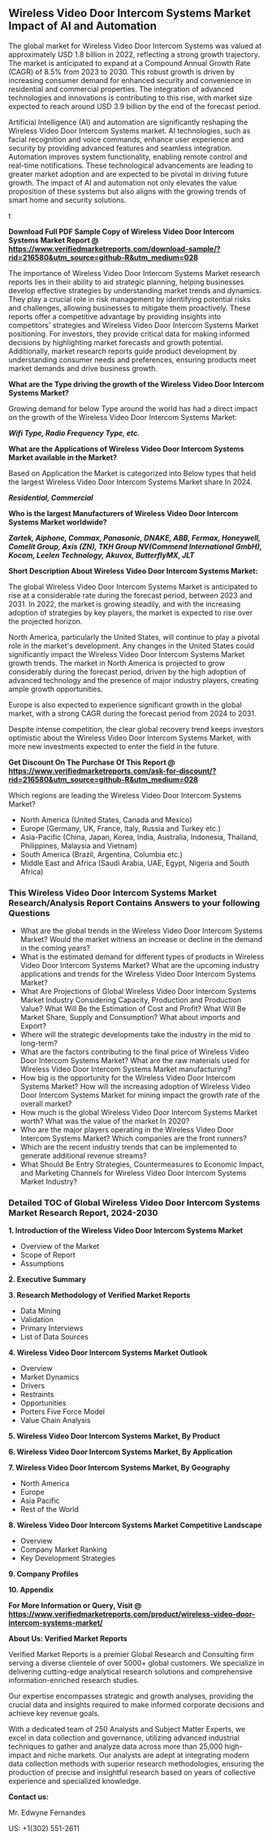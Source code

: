 <h2>Wireless Video Door Intercom Systems Market Impact of AI and Automation</h2><p>The global market for Wireless Video Door Intercom Systems was valued at approximately USD 1.8 billion in 2022, reflecting a strong growth trajectory. The market is anticipated to expand at a Compound Annual Growth Rate (CAGR) of 8.5% from 2023 to 2030. This robust growth is driven by increasing consumer demand for enhanced security and convenience in residential and commercial properties. The integration of advanced technologies and innovations is contributing to this rise, with market size expected to reach around USD 3.9 billion by the end of the forecast period.</p><p>Artificial Intelligence (AI) and automation are significantly reshaping the Wireless Video Door Intercom Systems market. AI technologies, such as facial recognition and voice commands, enhance user experience and security by providing advanced features and seamless integration. Automation improves system functionality, enabling remote control and real-time notifications. These technological advancements are leading to greater market adoption and are expected to be pivotal in driving future growth. The impact of AI and automation not only elevates the value proposition of these systems but also aligns with the growing trends of smart home and security solutions.</p>t</p><p id="" class=""><strong>Download Full PDF Sample Copy of Wireless Video Door Intercom Systems Market Report @ <a href="https://www.verifiedmarketreports.com/download-sample/?rid=216580&utm_source=github-R&utm_medium=028" target="_blank">https://www.verifiedmarketreports.com/download-sample/?rid=216580&utm_source=github-R&utm_medium=028</a></strong></p><p>The importance of&nbsp;Wireless Video Door Intercom Systems Market research reports lies in their ability to aid strategic planning, helping businesses develop effective strategies by understanding market trends and dynamics. They play a crucial role in risk management by identifying potential risks and challenges, allowing businesses to mitigate them proactively. These reports offer a competitive advantage by providing insights into competitors' strategies and Wireless Video Door Intercom Systems Market positioning. For investors, they provide critical data for making informed decisions by highlighting market forecasts and growth potential. Additionally, market research reports guide product development by understanding consumer needs and preferences, ensuring products meet market demands and drive business growth.</p><p><strong>What are the&nbsp;Type driving the growth of the Wireless Video Door Intercom Systems Market?</strong></p><p id="" class="">Growing demand for below Type around the world has had a direct impact on the growth of the Wireless Video Door Intercom Systems Market:</p><em><strong>Wifi Type, Radio Frequency Type, etc.</strong></em></p><strong>What are the&nbsp;Applications&nbsp;of Wireless Video Door Intercom Systems Market available in the Market?</strong></p><p id="" class="">Based on Application the Market is categorized into Below types that held the largest Wireless Video Door Intercom Systems Market share In 2024.</p><em><strong>Residential, Commercial</strong></em></p><strong>Who is the largest Manufacturers of Wireless Video Door Intercom Systems Market worldwide?</strong></p><p><em><strong>Zartek, Aiphone, Commax, Panasonic, DNAKE, ABB, Fermax, Honeywell, Comelit Group, Axis (ZN), TKH Group NV(Commend International GmbH), Kocom, Leelen Technology, Akuvox, ButterflyMX, JLT</strong></em></p><p id="" class=""><strong>Short Description About Wireless Video Door Intercom Systems Market:</strong></p><p>The global Wireless Video Door Intercom Systems Market is anticipated to rise at a considerable rate during the forecast period, between 2023 and 2031. In 2022, the market is growing steadily, and with the increasing adoption of strategies by key players, the market is expected to rise over the projected horizon.</p><p>North America, particularly the United States, will continue to play a pivotal role in the market's development. Any changes in the United States could significantly impact the Wireless Video Door Intercom Systems Market growth trends. The market in North America is projected to grow considerably during the forecast period, driven by the high adoption of advanced technology and the presence of major industry players, creating ample growth opportunities.</p><p>Europe is also expected to experience significant growth in the global market, with a strong CAGR during the forecast period from 2024 to 2031.</p><p>Despite intense competition, the clear global recovery trend keeps investors optimistic about the Wireless Video Door Intercom Systems Market, with more new investments expected to enter the field in the future.</p><p id="" class=""><strong>Get Discount On The Purchase Of This Report @ <a href="https://www.verifiedmarketreports.com/ask-for-discount/?rid=216580&utm_source=github-R&utm_medium=028" target="_blank">https://www.verifiedmarketreports.com/ask-for-discount/?rid=216580&utm_source=github-R&utm_medium=028</a></strong></p>Which regions are leading the Wireless Video Door Intercom Systems Market?</p><ul><li>North America (United States, Canada and Mexico)</li><li>Europe (Germany, UK, France, Italy, Russia and Turkey etc.)</li><li>Asia-Pacific (China, Japan, Korea, India, Australia, Indonesia, Thailand, Philippines, Malaysia and Vietnam)</li><li>South America (Brazil, Argentina, Columbia etc.)</li><li>Middle East and Africa (Saudi Arabia, UAE, Egypt, Nigeria and South Africa)</li></ul><h3 id="" class="">This Wireless Video Door Intercom Systems Market Research/Analysis Report Contains Answers to your following Questions</h3><ul><li>What are the global trends in the Wireless Video Door Intercom Systems Market? Would the market witness an increase or decline in the demand in the coming years?</li><li>What is the estimated demand for different types of products in Wireless Video Door Intercom Systems Market? What are the upcoming industry applications and trends for the Wireless Video Door Intercom Systems Market?</li><li>What Are Projections of Global Wireless Video Door Intercom Systems Market Industry Considering Capacity, Production and Production Value? What Will Be the Estimation of Cost and Profit? What Will Be Market Share, Supply and Consumption? What about imports and Export?</li><li>Where will the strategic developments take the industry in the mid to long-term?</li><li>What are the factors contributing to the final price of Wireless Video Door Intercom Systems Market? What are the raw materials used for Wireless Video Door Intercom Systems Market manufacturing?</li><li>How big is the opportunity for the Wireless Video Door Intercom Systems Market? How will the increasing adoption of Wireless Video Door Intercom Systems Market for mining impact the growth rate of the overall market?</li><li>How much is the global Wireless Video Door Intercom Systems Market worth? What was the value of the market In 2020?</li><li>Who are the major players operating in the Wireless Video Door Intercom Systems Market? Which companies are the front runners?</li><li>Which are the recent industry trends that can be implemented to generate additional revenue streams?</li><li>What Should Be Entry Strategies, Countermeasures to Economic Impact, and Marketing Channels for Wireless Video Door Intercom Systems Market Industry?</li></ul><h3 id="" class="">Detailed TOC of Global Wireless Video Door Intercom Systems Market Research Report, 2024-2030</h3><p id="" class=""><strong>1. Introduction of the Wireless Video Door Intercom Systems Market</strong></p><ul><li>Overview of the Market</li><li>Scope of Report</li><li>Assumptions</li></ul><p id="" class=""><strong>2. Executive Summary</strong></p><p id="" class=""><strong>3. Research Methodology of Verified Market Reports</strong></p><ul><li>Data Mining</li><li>Validation</li><li>Primary Interviews</li><li>List of Data Sources</li></ul><p id="" class=""><strong>4. Wireless Video Door Intercom Systems Market Outlook</strong></p><ul><li>Overview</li><li>Market Dynamics</li><li>Drivers</li><li>Restraints</li><li>Opportunities</li><li>Porters Five Force Model</li><li>Value Chain Analysis</li></ul><p id="" class=""><strong>5. Wireless Video Door Intercom Systems Market, By Product</strong></p><p id="" class=""><strong>6. Wireless Video Door Intercom Systems Market, By Application</strong></p><p id="" class=""><strong>7. Wireless Video Door Intercom Systems Market, By Geography</strong></p><ul><li>North America</li><li>Europe</li><li>Asia Pacific</li><li>Rest of the World</li></ul><p id="" class=""><strong>8. Wireless Video Door Intercom Systems Market Competitive Landscape</strong></p><ul><li>Overview</li><li>Company Market Ranking</li><li>Key Development Strategies</li></ul><p id="" class=""><strong>9. Company Profiles</strong></p><p id="" class=""><strong>10. Appendix</strong></p><p id="" class=""><strong>For More Information or Query, Visit @ <a href="https://www.verifiedmarketreports.com/product/wireless-video-door-intercom-systems-market/" target="_blank">https://www.verifiedmarketreports.com/product/wireless-video-door-intercom-systems-market/</a></strong></p><p id="" class=""><strong>About Us: Verified Market Reports</strong></p><p id="" class="">Verified Market Reports is a premier Global Research and Consulting firm serving a diverse clientele of over 5000+ global customers. We specialize in delivering cutting-edge analytical research solutions and comprehensive information-enriched research studies.</p><p id="" class="">Our expertise encompasses strategic and growth analyses, providing the crucial data and insights required to make informed corporate decisions and achieve key revenue goals.</p><p id="" class="">With a dedicated team of 250 Analysts and Subject Matter Experts, we excel in data collection and governance, utilizing advanced industrial techniques to gather and analyze data across more than 25,000 high-impact and niche markets. Our analysts are adept at integrating modern data collection methods with superior research methodologies, ensuring the production of precise and insightful research based on years of collective experience and specialized knowledge.</p><p id="" class=""><strong>Contact us:</strong></p><p id="" class="">Mr. Edwyne Fernandes</p><p id="" class="">US: +1(302) 551-2611</p>